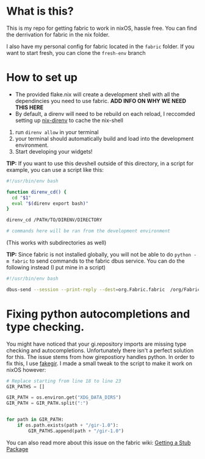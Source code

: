 # What is this?
This is my repo for getting fabric to work in nixOS, hassle free. You can find the derrivation for fabric in the nix folder.

I also have my personal config for fabric located in the `fabric` folder. If you want to start fresh, you can clone the `fresh-env` branch

# How to set up

* The provided flake.nix will create a development shell with all the dependincies you need to use fabric. **ADD INFO ON WHY WE NEED THIS HERE**
* By default, a direnv will need to be rebuild on each reload, I reccomded setting up [nix-direnv](https://github.com/nix-community/nix-direnv) to cache the nix-shell

1. run `direnv allow` in your terminal
2. your terminal should automatically build and load into the development environment.
3. Start developing your widgets!

**TIP:** If you want to use this devshell outside of this directory, in a script for example, you can use a script like this:

```bash
#!/usr/bin/env bash

function direnv_cd() {
  cd "$1"
  eval "$(direnv export bash)"
}

direnv_cd /PATH/TO/DIRENV/DIRECTORY

# commands here will be ran from the development environment

```
(This works with subdirectories as well)

**TIP:** Since fabric is not installed globally, you will not be able to do `python -m fabric` to send commands to the fabric dbus service. You can do the following instead (I put mine in a script)

```bash
#!/usr/bin/env bash

dbus-send --session --print-reply --dest=org.Fabric.fabric  /org/Fabric/fabric org.Fabric.fabric.Evaluate string:"$1"  > /dev/null 2>&1
```

# Fixing python autocompletions and type checking.

You might have noticed that your gi.repository imports are
missing type checking and autocompletions. Unfortunately there
isn't a perfect solution for this. The issue stems from how
girepostiory handles python. In order to fix this,
I use [fakegir](https://github.com/strycore/fakegir/tree/master).
I made a small tweak to the script to make it work on nixOS however:
```python
# Replace starting from line 18 to line 23
GIR_PATHS = []

GIR_PATH = os.environ.get("XDG_DATA_DIRS")
GIR_PATH = GIR_PATH.split(":")


for path in GIR_PATH:
    if os.path.exists(path + "/gir-1.0"):
        GIR_PATHS.append(path + "/gir-1.0")
```

You can also read more about this issue on the fabric wiki:
[Getting a Stub Package](https://fabric-development.github.io/fabric-wiki/installing-stubs.html)
